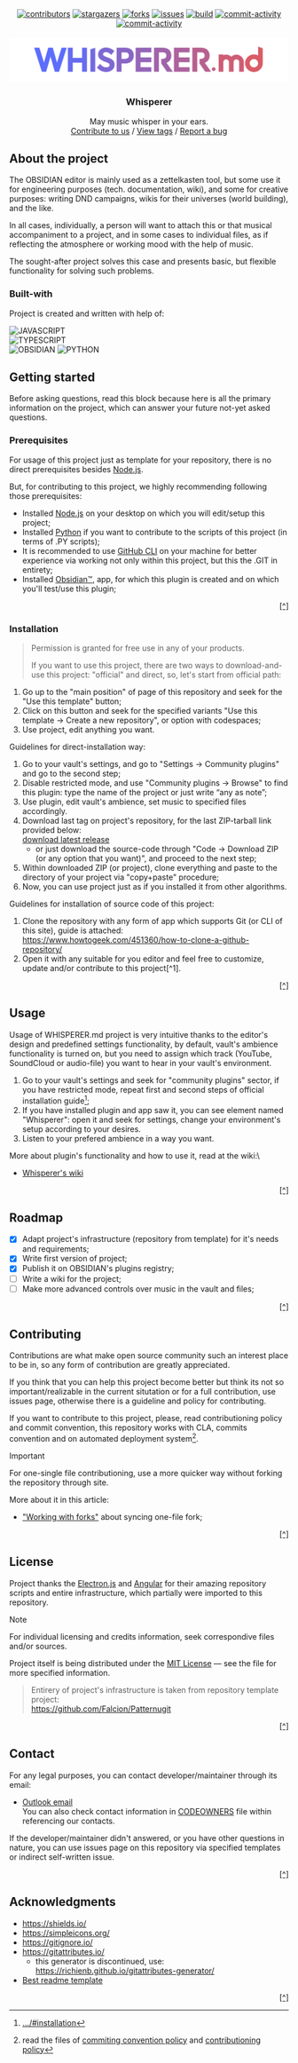 <!--
 BLOCK OF SHIELDS AND LOGO:
 -->
 <!-- markdownlint-disable -->
 <div align="center">
    <a href="https://github.com/Falcion/Whisperer.md/graphs/contributors"><img src="https://img.shields.io/github/contributors/Falcion/Whisperer.md" alt="contributors"/></a>
    <a href="https://github.com/Falcion/Whisperer.md/stargazers"><img src="https://img.shields.io/github/stars/Falcion/Whisperer.md" alt="stargazers"/></a>
    <a href="https://github.com/Falcion/Whisperer.md/forks"><img src="https://img.shields.io/github/forks/Falcion/Whisperer.md" alt="forks"/></a>
    <a href="https://github.com/Falcion/Whisperer.md/issues"><img src="https://img.shields.io/github/issues/Falcion/Whisperer.md" alt="issues"/></a>
    <a href="https://github.com/Falcion/Whisperer.md/actions/workflows/analytics.yml"><img src="https://img.shields.io/github/actions/workflow/status/Falcion/Whisperer.md/.github%2Fworkflows%2Fbuild.yml" alt="build"></a>
    <a href="https://github.com/Falcion/Whisperer.md/commits"><img src="https://img.shields.io/github/last-commit/Falcion/Whisperer.md" alt="commit-activity"/></a>
    <!-- SET UP STATUS FOR PROJECT AFTER RELEASE, FROM PRESETS AT:
         ~/.github/badges-status-presets.json
    -->
    <a href="https://github.com/Falcion/Patternugit/releases/latest"><img src="https://img.shields.io/badge/status-maintenance-crimson" alt="commit-activity"/></a>
</div>
<!-- -->
<br/>
<!-- -->
<div align="center">
    <picture align="center">
        <source
        srcset="./.github/images/icon-dark-theme.svg"
        media="(prefers-color-scheme: dark)"
      />
      <source
        srcset="./.github/images/icon-light-theme.svg"
        media="(prefers-color-scheme: light), (prefers-color-scheme: no-preference)"
      />
      <img src="./.github/images/icon-dark-theme.svg" />
    </picture>
    <!-- TEXTS -->
    <h3>
        Whisperer</h3>
     <p>
    May music whisper in your ears.
    <br/>
    <a href="https://github.com/Falcion/Whisperer.md/compare/">Contribute to us</a>
    /
    <a href="https://github.com/Falcion/Whisperer.md/tags/">View tags</a>
    /
    <a href="https://github.com/Falcion/Whisperer.md/issues/">Report a bug</a>
    </p>
</div>
 <!-- markdownlint-enable -->
<!-- ABOUT THE PROJECT:
 -->

## About the project

The OBSIDIAN editor is mainly used as a zettelkasten tool, but some use it for
engineering purposes (tech. documentation, wiki), and some for creative purposes:
writing DND campaigns, wikis for their universes (world building), and the like.

In all cases, individually, a person will want to attach this or that musical accompaniment
to a project, and in some cases to individual files, as if reflecting the atmosphere
or working mood with the help of music.

The sought-after project solves this case and presents basic, but flexible functionality
for solving such problems.

<!-- BUILT WITH:
 -->

### Built-with

Project is created and written with help of:

![JAVASCRIPT](https://img.shields.io/badge/-javascript-F7DF1E?style=for-the-badge&logo=javascript&logoColor=black)\
![TYPESCRIPT](https://img.shields.io/badge/-typescript-3178C6?style=for-the-badge&logo=typescript&logoColor=white)\
![OBSIDIAN](https://img.shields.io/badge/-OBSIDIAN-7C3AED?style=for-the-badge&logo=obsidian&logoColor=white)
![PYTHON](https://img.shields.io/badge/-python-3776AB?style=for-the-badge&logo=python&logoColor=white)

<!-- GETTING STARTED
 -->

## Getting started

Before asking questions, read this block because here is all the primary information
on the project, which can answer your future not-yet asked questions.

<!-- PREREQUISITES:
 -->

### Prerequisites

For usage of this project just as template for your repository, there is no direct
prerequisites besides [Node.js](https://dotnet.microsoft.com/en-us/download/).

But, for contributing to this project, we highly recommending following those prerequisites:

- Installed [Node.js](https://dotnet.microsoft.com/en-us/download/) on your desktop
  on which you will edit/setup this project;
- Installed [Python](https://www.python.org/) if you want to contribute to the
  scripts of this project (in terms of .PY scripts);
- It is recommended to use [GitHub CLI](https://cli.github.com/) on your machine
  for better experience via working not only within this project, but this the
  .GIT in entirety;
- Installed [Obsidian™](https://obsidian.md/), app, for which this plugin is created
  and on which you'll test/use this plugin;

<p align="right"><a href="#readme-top" title="Back to the top of README">[^]</a></p>

<!-- INSTALLATION:
 -->

### Installation

> Permission is granted for free use in any of your products.
>
> If you want to use this project, there are two ways to download-and-use this project:
> "official" and direct, so, let's start from official path:

1. Go up to the "main position" of page of this repository and seek for the "Use
   this template" button;
2. Click on this button and seek for the specified variants "Use this template →
   Create a new repository", or option with codespaces;
3. Use project, edit anything you want.

Guidelines for direct-installation way:

1. Go to your vault's settings, and go to "Settings → Community plugins" and go
   to the second step;
2. Disable restricted mode, and use "Community plugins → Browse" to find this plugin:
   type the name of the project or just write “any as note”;
3. Use plugin, edit vault's ambience, set music to specified files accordingly.
4. Download last tag on project's repository, for the last ZIP-tarball link provided
   below:\
    [download latest release](https://github.com/Falcion/Patternugit/releases/latest/)
   - or just download the source-code through "Code → Download ZIP (or any option
     that you want)", and proceed to the next step;
5. Within downloaded ZIP (or project), clone everything and paste to the directory
   of your project via "copy+paste" procedure;
6. Now, you can use project just as if you installed it from other algorithms.

Guidelines for installation of source code of this project:

1. Clone the repository with any form of app which supports Git (or CLI of this site),
   guide is attached:\
    <https://www.howtogeek.com/451360/how-to-clone-a-github-repository/>
2. Open it with any suitable for you editor and feel free to customize, update and/or
   contribute to this project[^1].

<p align="right"><a href="#readme-top" title="Back to the top of README">[^]</a></p>

<!-- USAGE:
 -->

## Usage

Usage of WHISPERER.md project is very intuitive thanks to the editor's design and
predefined settings functionality, by default, vault's ambience functionality is
turned on, but you need to assign which track (YouTube, SoundCloud or audio-file)
you want to hear in your vault's environment.

1. Go to your vault's settings and seek for "community plugins" sector, if you
   have restricted mode, repeat first and second steps of official installation guide[^2];
2. If you have installed plugin and app saw it, you can see element named "Whisperer":
   open it and seek for settings, change your environment's setup according to your
   desires.
3. Listen to your prefered ambience in a way you want.

More about plugin's functionality and how to use it, read at the wiki:\

- [Whisperer's wiki](https://github.com/Falcion/Whisperer.md/wiki)

<p align="right"><a href="#readme-top" title="Back to the top of README">[^]</a></p>

<!-- ROADMAP:
 -->

## Roadmap

<!--
  This roadmap is general and initial,
  meaning it is created only at the start
  of project development and discontinued
  after completion of it.
 -->

- [x] Adapt project's infrastructure (repository from template) for it's
  needs and requirements;
- [x] Write first version of project;
- [x] Publish it on OBSIDIAN's plugins registry;
- [ ] Write a wiki for the project;
- [ ] Make more advanced controls over music in the vault and files;

<p align="right"><a href="#readme-top" title="Back to the top of README">[^]</a></p>

<!-- CONTRIBUTING:
 -->

## Contributing

Contributions are what make open source community such an interest place to be in,
so any form of contribution are greatly appreciated.

If you think that you can help this project become better but think its not so
important/realizable in the current situtation or for a full contribution, use
issues page, otherwise there is a guideline and policy for contributing.

If you want to contribute to this project, please, read contributioning policy and
commit convention, this repository works with CLA, commits convention and on automated
deployment system[^4].

> [!Important]
> For one-single file contributioning, use a more quicker way without forking the
> repository through site.

More about it in this article:

- ["Working with forks"](https://docs.github.com/en/pull-requests/collaborating-with-pull-requests/working-with-forks/syncing-a-fork/)
  about syncing one-file fork;

<p align="right"><a href="#readme-top" title="Back to the top of README">[^]</a></p>

<!-- LICENSE:
 -->

## License

Project thanks the [Electron.js](https://github.com/electron/electron/) and
[Angular](https://github.com/angular/angular/) for their amazing repository
scripts and entire infrastructure, which partially were imported to this repository.

> [!Note]
> For individual licensing and credits information, seek correspondive files and/or
> sources.

Project itself is being distributed under the [MIT License](https://choosealicense.com/licenses/mit/)
— see the file for more specified information.

> Entirery of project's infrastructure is taken from repository template project:\
> <https://github.com/Falcion/Patternugit>

<p align="right"><a href="#readme-top" title="Back to the top of README">[^]</a></p>

<!-- CONTACT:
 -->

## Contact

For any legal purposes, you can contact developer/maintainer through its email:

<!-- Using "MAILTO" for better view of README -->

- <a href="mailto: io.falcion@outlook.com">Outlook email</a>\
  You can also check contact information in [CODEOWNERS](./.github/CODEOWNERS)
  file within referencing our contacts.

If the developer/maintainer didn't answered, or you have other questions in nature,
you can use issues page on this repository via specified templates or indirect
self-written issue.

<p align="right"><a href="#readme-top" title="Back to the top of README">[^]</a></p>

<!-- ACKNOWLEDGEMENTS:
 -->

## Acknowledgments

- <https://shields.io/>
- <https://simpleicons.org/>
- <https://gitignore.io/>
- <https://gitattributes.io/>
  - this generator is discontinued, use:\
    <https://richienb.github.io/gitattributes-generator/>
- [Best readme template](https://github.com/othneildrew/Best-README-Template)

<p align="right"><a href="#readme-top" title="Back to the top of README">[^]</a></p>

<!-- HYPERLINKS-NOTES:
 -->

[^2]: [.../#installation](#installation)
[^4]: read the files of [commiting convention policy](./main/docs/github/COMMIT_CONVENTION.md) and [contributioning policy](./main/.github/CONTRIBUTING.md)
